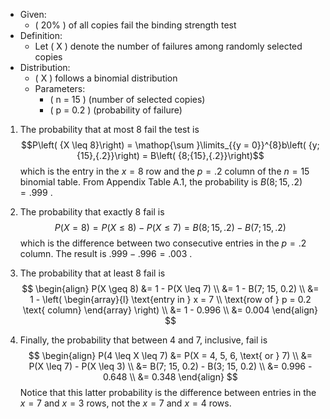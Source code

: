 
- Given:
    - \( 20\% \) of all copies fail the binding strength test
- Definition:
    - Let \( X \) denote the number of failures among randomly selected copies
- Distribution:
    - \( X \) follows a binomial distribution
	- Parameters:
        - \( n = 15 \) (number of selected copies)
        - \( p = 0.2 \) (probability of failure)

1. The probability that at most 8 fail the test is
$$P\left( {X \leq 8}\right) = \mathop{\sum }\limits_{{y = 0}}^{8}b\left( {y;{15},{.2}}\right) = B\left( {8;{15},{.2}}\right)$$
which is the entry in the $x = 8$ row and the $p = {.2}$ column of the $n = {15}$ binomial table. From Appendix Table A.1, the probability is
$B\left( {8;{15},{.2}}\right) = {.999}$ .

2. The probability that exactly 8 fail is
$$P\left( {X = 8}\right) = P\left( {X \leq 8}\right) - P\left( {X \leq 7}\right) = B\left( {8;{15},{.2}}\right) - B\left( {7;{15},{.2}}\right)$$
which is the difference between two consecutive entries in the $p = {.2}$ column. The result is ${.999} - {.996} = {.003}$ .

3. The probability that at least 8 fail is
$$
\begin{align}
P(X \geq 8) &= 1 - P(X \leq 7) \\
            &= 1 - B(7; 15, 0.2) \\
            &= 1 - \left( \begin{array}{l} \text{entry in } x = 7 \\ \text{row of } p = 0.2 \text{ column} \end{array} \right) \\
            &= 1 - 0.996 \\
            &= 0.004
\end{align}
$$

4. Finally, the probability that between 4 and 7, inclusive, fail is
$$
\begin{align}
P(4 \leq X \leq 7) &= P(X = 4, 5, 6, \text{ or } 7) \\
                   &= P(X \leq 7) - P(X \leq 3) \\
                   &= B(7; 15, 0.2) - B(3; 15, 0.2) \\
                   &= 0.996 - 0.648 \\
                   &= 0.348
\end{align}
$$
Notice that this latter probability is the difference between entries in the $x = 7$ and $x = 3$ rows, not the $x = 7$ and $x = 4$ rows.